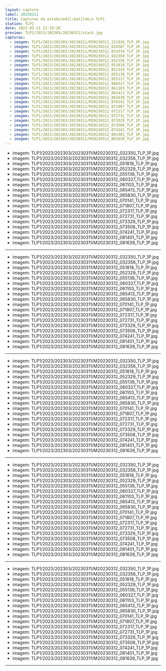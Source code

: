 ```yaml
---
layout: capture
label: 20230311
title: Capturas da esta&ccedil;&atilde;o TLP1
station: TLP1
date: 2023-03-11 22:19:26
preview: TLP1/2023/202303/20230311/stack.jpg
capturas:
  - imagem: TLP1/2023/202303/20230311/M20230311_221926_TLP_1P.jpg
  - imagem: TLP1/2023/202303/20230311/M20230312_024307_TLP_1P.jpg
  - imagem: TLP1/2023/202303/20230311/M20230312_024334_TLP_1P.jpg
  - imagem: TLP1/2023/202303/20230311/M20230312_032350_TLP_1P.jpg
  - imagem: TLP1/2023/202303/20230311/M20230312_032356_TLP_1P.jpg
  - imagem: TLP1/2023/202303/20230311/M20230312_051818_TLP_1P.jpg
  - imagem: TLP1/2023/202303/20230311/M20230312_052329_TLP_1P.jpg
  - imagem: TLP1/2023/202303/20230311/M20230312_055139_TLP_1P.jpg
  - imagem: TLP1/2023/202303/20230311/M20230312_055317_TLP_1P.jpg
  - imagem: TLP1/2023/202303/20230311/M20230312_060327_TLP_1P.jpg
  - imagem: TLP1/2023/202303/20230311/M20230312_061103_TLP_1P.jpg
  - imagem: TLP1/2023/202303/20230311/M20230312_065413_TLP_1P.jpg
  - imagem: TLP1/2023/202303/20230311/M20230312_065830_TLP_1P.jpg
  - imagem: TLP1/2023/202303/20230311/M20230312_070141_TLP_1P.jpg
  - imagem: TLP1/2023/202303/20230311/M20230312_071807_TLP_1P.jpg
  - imagem: TLP1/2023/202303/20230311/M20230312_072317_TLP_1P.jpg
  - imagem: TLP1/2023/202303/20230311/M20230312_072731_TLP_1P.jpg
  - imagem: TLP1/2023/202303/20230311/M20230312_073329_TLP_1P.jpg
  - imagem: TLP1/2023/202303/20230311/M20230312_073508_TLP_1P.jpg
  - imagem: TLP1/2023/202303/20230311/M20230312_074241_TLP_1P.jpg
  - imagem: TLP1/2023/202303/20230311/M20230312_081401_TLP_1P.jpg
  - imagem: TLP1/2023/202303/20230311/M20230312_081639_TLP_1P.jpg
---
```

  - imagem: TLP1/2023/202303/20230311/M20230312_032350_TLP_1P.jpg
  - imagem: TLP1/2023/202303/20230311/M20230312_032356_TLP_1P.jpg
  - imagem: TLP1/2023/202303/20230311/M20230312_051818_TLP_1P.jpg
  - imagem: TLP1/2023/202303/20230311/M20230312_052329_TLP_1P.jpg
  - imagem: TLP1/2023/202303/20230311/M20230312_055139_TLP_1P.jpg
  - imagem: TLP1/2023/202303/20230311/M20230312_060327_TLP_1P.jpg
  - imagem: TLP1/2023/202303/20230311/M20230312_061103_TLP_1P.jpg
  - imagem: TLP1/2023/202303/20230311/M20230312_065413_TLP_1P.jpg
  - imagem: TLP1/2023/202303/20230311/M20230312_065830_TLP_1P.jpg
  - imagem: TLP1/2023/202303/20230311/M20230312_070141_TLP_1P.jpg
  - imagem: TLP1/2023/202303/20230311/M20230312_071807_TLP_1P.jpg
  - imagem: TLP1/2023/202303/20230311/M20230312_072317_TLP_1P.jpg
  - imagem: TLP1/2023/202303/20230311/M20230312_072731_TLP_1P.jpg
  - imagem: TLP1/2023/202303/20230311/M20230312_073329_TLP_1P.jpg
  - imagem: TLP1/2023/202303/20230311/M20230312_073508_TLP_1P.jpg
  - imagem: TLP1/2023/202303/20230311/M20230312_074241_TLP_1P.jpg
  - imagem: TLP1/2023/202303/20230311/M20230312_081401_TLP_1P.jpg
  - imagem: TLP1/2023/202303/20230311/M20230312_081639_TLP_1P.jpg
---
  - imagem: TLP1/2023/202303/20230311/M20230312_032350_TLP_1P.jpg
  - imagem: TLP1/2023/202303/20230311/M20230312_032356_TLP_1P.jpg
  - imagem: TLP1/2023/202303/20230311/M20230312_051818_TLP_1P.jpg
  - imagem: TLP1/2023/202303/20230311/M20230312_052329_TLP_1P.jpg
  - imagem: TLP1/2023/202303/20230311/M20230312_055139_TLP_1P.jpg
  - imagem: TLP1/2023/202303/20230311/M20230312_060327_TLP_1P.jpg
  - imagem: TLP1/2023/202303/20230311/M20230312_061103_TLP_1P.jpg
  - imagem: TLP1/2023/202303/20230311/M20230312_065413_TLP_1P.jpg
  - imagem: TLP1/2023/202303/20230311/M20230312_065830_TLP_1P.jpg
  - imagem: TLP1/2023/202303/20230311/M20230312_070141_TLP_1P.jpg
  - imagem: TLP1/2023/202303/20230311/M20230312_071807_TLP_1P.jpg
  - imagem: TLP1/2023/202303/20230311/M20230312_072317_TLP_1P.jpg
  - imagem: TLP1/2023/202303/20230311/M20230312_072731_TLP_1P.jpg
  - imagem: TLP1/2023/202303/20230311/M20230312_073329_TLP_1P.jpg
  - imagem: TLP1/2023/202303/20230311/M20230312_073508_TLP_1P.jpg
  - imagem: TLP1/2023/202303/20230311/M20230312_074241_TLP_1P.jpg
  - imagem: TLP1/2023/202303/20230311/M20230312_081401_TLP_1P.jpg
  - imagem: TLP1/2023/202303/20230311/M20230312_081639_TLP_1P.jpg
---
  - imagem: TLP1/2023/202303/20230311/M20230312_032350_TLP_1P.jpg
  - imagem: TLP1/2023/202303/20230311/M20230312_032356_TLP_1P.jpg
  - imagem: TLP1/2023/202303/20230311/M20230312_051818_TLP_1P.jpg
  - imagem: TLP1/2023/202303/20230311/M20230312_052329_TLP_1P.jpg
  - imagem: TLP1/2023/202303/20230311/M20230312_055139_TLP_1P.jpg
  - imagem: TLP1/2023/202303/20230311/M20230312_060327_TLP_1P.jpg
  - imagem: TLP1/2023/202303/20230311/M20230312_061103_TLP_1P.jpg
  - imagem: TLP1/2023/202303/20230311/M20230312_065413_TLP_1P.jpg
  - imagem: TLP1/2023/202303/20230311/M20230312_065830_TLP_1P.jpg
  - imagem: TLP1/2023/202303/20230311/M20230312_070141_TLP_1P.jpg
  - imagem: TLP1/2023/202303/20230311/M20230312_071807_TLP_1P.jpg
  - imagem: TLP1/2023/202303/20230311/M20230312_072317_TLP_1P.jpg
  - imagem: TLP1/2023/202303/20230311/M20230312_072731_TLP_1P.jpg
  - imagem: TLP1/2023/202303/20230311/M20230312_073329_TLP_1P.jpg
  - imagem: TLP1/2023/202303/20230311/M20230312_073508_TLP_1P.jpg
  - imagem: TLP1/2023/202303/20230311/M20230312_074241_TLP_1P.jpg
  - imagem: TLP1/2023/202303/20230311/M20230312_081401_TLP_1P.jpg
  - imagem: TLP1/2023/202303/20230311/M20230312_081639_TLP_1P.jpg
---
  - imagem: TLP1/2023/202303/20230311/M20230312_032350_TLP_1P.jpg
  - imagem: TLP1/2023/202303/20230311/M20230312_032356_TLP_1P.jpg
  - imagem: TLP1/2023/202303/20230311/M20230312_051818_TLP_1P.jpg
  - imagem: TLP1/2023/202303/20230311/M20230312_052329_TLP_1P.jpg
  - imagem: TLP1/2023/202303/20230311/M20230312_055139_TLP_1P.jpg
  - imagem: TLP1/2023/202303/20230311/M20230312_060327_TLP_1P.jpg
  - imagem: TLP1/2023/202303/20230311/M20230312_061103_TLP_1P.jpg
  - imagem: TLP1/2023/202303/20230311/M20230312_065413_TLP_1P.jpg
  - imagem: TLP1/2023/202303/20230311/M20230312_065830_TLP_1P.jpg
  - imagem: TLP1/2023/202303/20230311/M20230312_070141_TLP_1P.jpg
  - imagem: TLP1/2023/202303/20230311/M20230312_071807_TLP_1P.jpg
  - imagem: TLP1/2023/202303/20230311/M20230312_072317_TLP_1P.jpg
  - imagem: TLP1/2023/202303/20230311/M20230312_072731_TLP_1P.jpg
  - imagem: TLP1/2023/202303/20230311/M20230312_073329_TLP_1P.jpg
  - imagem: TLP1/2023/202303/20230311/M20230312_073508_TLP_1P.jpg
  - imagem: TLP1/2023/202303/20230311/M20230312_074241_TLP_1P.jpg
  - imagem: TLP1/2023/202303/20230311/M20230312_081401_TLP_1P.jpg
  - imagem: TLP1/2023/202303/20230311/M20230312_081639_TLP_1P.jpg
---
  - imagem: TLP1/2023/202303/20230311/M20230312_032350_TLP_1P.jpg
  - imagem: TLP1/2023/202303/20230311/M20230312_032356_TLP_1P.jpg
  - imagem: TLP1/2023/202303/20230311/M20230312_051818_TLP_1P.jpg
  - imagem: TLP1/2023/202303/20230311/M20230312_052329_TLP_1P.jpg
  - imagem: TLP1/2023/202303/20230311/M20230312_055139_TLP_1P.jpg
  - imagem: TLP1/2023/202303/20230311/M20230312_060327_TLP_1P.jpg
  - imagem: TLP1/2023/202303/20230311/M20230312_061103_TLP_1P.jpg
  - imagem: TLP1/2023/202303/20230311/M20230312_065413_TLP_1P.jpg
  - imagem: TLP1/2023/202303/20230311/M20230312_065830_TLP_1P.jpg
  - imagem: TLP1/2023/202303/20230311/M20230312_070141_TLP_1P.jpg
  - imagem: TLP1/2023/202303/20230311/M20230312_071807_TLP_1P.jpg
  - imagem: TLP1/2023/202303/20230311/M20230312_072317_TLP_1P.jpg
  - imagem: TLP1/2023/202303/20230311/M20230312_072731_TLP_1P.jpg
  - imagem: TLP1/2023/202303/20230311/M20230312_073329_TLP_1P.jpg
  - imagem: TLP1/2023/202303/20230311/M20230312_073508_TLP_1P.jpg
  - imagem: TLP1/2023/202303/20230311/M20230312_074241_TLP_1P.jpg
  - imagem: TLP1/2023/202303/20230311/M20230312_081401_TLP_1P.jpg
  - imagem: TLP1/2023/202303/20230311/M20230312_081639_TLP_1P.jpg
---
